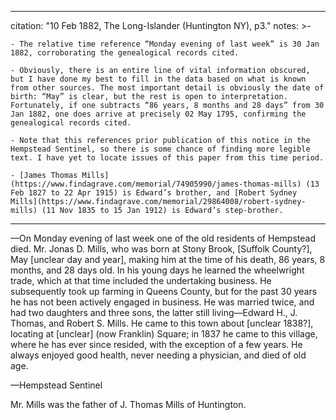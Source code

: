  ---
 citation: "10 Feb 1882, The Long-Islander (Huntington NY), p3."
 notes: >-

    - The relative time reference “Monday evening of last week” is 30 Jan 1882, corroborating the genealogical records cited. 

    - Obviously, there is an entire line of vital information obscured, but I have done my best to fill in the data based on what is known from other sources. The most important detail is obviously the date of birth: “May” is clear, but the rest is open to interpretation. Fortunately, if one subtracts “86 years, 8 months and 28 days” from 30 Jan 1882, one does arrive at precisely 02 May 1795, confirming the genealogical records cited.  
   
    - Note that this references prior publication of this notice in the Hempstead Sentinel, so there is some chance of finding more legible text. I have yet to locate issues of this paper from this time period. 
   
    - [James Thomas Mills](https://www.findagrave.com/memorial/74905990/james-thomas-mills) (13 Feb 1827 to 22 Apr 1915) is Edward’s brother, and [Robert Sydney Mills](https://www.findagrave.com/memorial/29864008/robert-sydney-mills) (11 Nov 1835 to 15 Jan 1912) is Edward’s step-brother. 
---

—On Monday evening of last week one of the old residents of Hempstead died. Mr. Jonas D. Mills, who was born at Stony Brook, [Suffolk County?], May [unclear day and year], making him at the time of his death, 86 years, 8 months, and 28 days old. In his young days he learned the wheelwright trade, which at that time included the undertaking business. He subsequently took up farming in Queens County, but for the past 30 years he has not been actively engaged in business. He was married twice, and had two daughters and three sons, the latter still living—Edward H., J. Thomas, and Robert S. Mills. He came to this town about [unclear 1838?], locating at [unclear] (now Franklin) Square; in 1837 he came to this village, where he has ever since resided, with the exception of a few years. He always enjoyed good health, never needing a physician, and died of old age. 

—Hempstead Sentinel

Mr. Mills was the father of J. Thomas Mills of Huntington.

